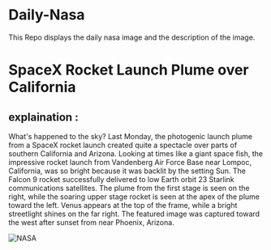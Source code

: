 # Daily-Nasa

This Repo displays the daily nasa image and the description of the image.

<!--NASA-->
# SpaceX Rocket Launch Plume over California
## explaination :

What's happened to the sky? Last Monday, the photogenic launch plume from a SpaceX rocket launch created quite a spectacle over parts of southern California and Arizona.  Looking at times like a giant space fish, the impressive rocket launch from Vandenberg Air Force Base near Lompoc, California, was so bright because it was backlit by the setting Sun. The Falcon 9 rocket successfully delivered to low Earth orbit 23 Starlink communications satellites.  The plume from the first stage is seen on the right, while the soaring upper stage rocket is seen at the apex of the plume toward the left. Venus appears at the top of the frame, while a bright streetlight shines on the far right.  The featured image was captured toward the west after sunset from near Phoenix, Arizona.

![NASA](https://apod.nasa.gov/apod/image/2502/FishPlume_LaMontagne_960.jpg)
<!--/NASA-->